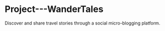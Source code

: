 # Project---WanderTales
Discover and share travel stories through a social micro-blogging platform.
